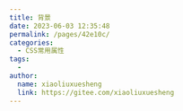 ```yaml
---
title: 背景
date: 2023-06-03 12:35:48
permalink: /pages/42e10c/
categories:
  - CSS常用属性
tags:
  - 
author: 
  name: xiaoliuxuesheng
  link: https://gitee.com/xiaoliuxuesheng
---
```

